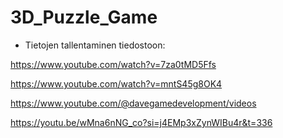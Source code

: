 # 3D_Puzzle_Game

- Tietojen tallentaminen tiedostoon:
  
https://www.youtube.com/watch?v=7za0tMD5Ffs
 
https://www.youtube.com/watch?v=mntS45g8OK4

https://www.youtube.com/@davegamedevelopment/videos

https://youtu.be/wMna6nNG_co?si=j4EMp3xZynWIBu4r&t=336

